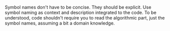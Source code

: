 Symbol names don't have to be concise. They should be explicit. Use symbol naming as context and description integrated to the code. To be understood, code shouldn't require you to read the algorithmic part, just the symbol names, assuming a bit a domain knowledge.  